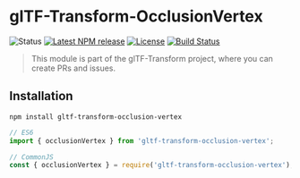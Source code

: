 # glTF-Transform-OcclusionVertex

<!-- This file is automatically generated. Please don't edit it directly:
if you find an error, edit the source file (likely index.ts), and re-run
./scripts/update-readmes in the turf project. -->

![Status](https://img.shields.io/badge/status-experimental-orange.svg)
[![Latest NPM release](https://img.shields.io/npm/v/gltf-transform-occlusion-vertex.svg)](https://www.npmjs.com/package/gltf-transform-occlusion-vertex)
[![License](https://img.shields.io/npm/l/gltf-transform-util.svg)](https://github.com/donmccurdy/gltf-transform/blob/master/LICENSE)
[![Build Status](https://travis-ci.com/donmccurdy/gltf-transform.svg?branch=master)](https://travis-ci.com/donmccurdy/gltf-transform)

> This module is part of the glTF-Transform project, where you can create PRs and
issues.

## Installation

```
npm install gltf-transform-occlusion-vertex
```

```js
// ES6
import { occlusionVertex } from 'gltf-transform-occlusion-vertex';

// CommonJS
const { occlusionVertex } = require('gltf-transform-occlusion-vertex');
```
